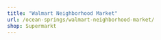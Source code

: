 ```yaml
---
title: "Walmart Neighborhood Market"
url: /ocean-springs/walmart-neighborhood-market/
shop: Supermarkt
---
```

